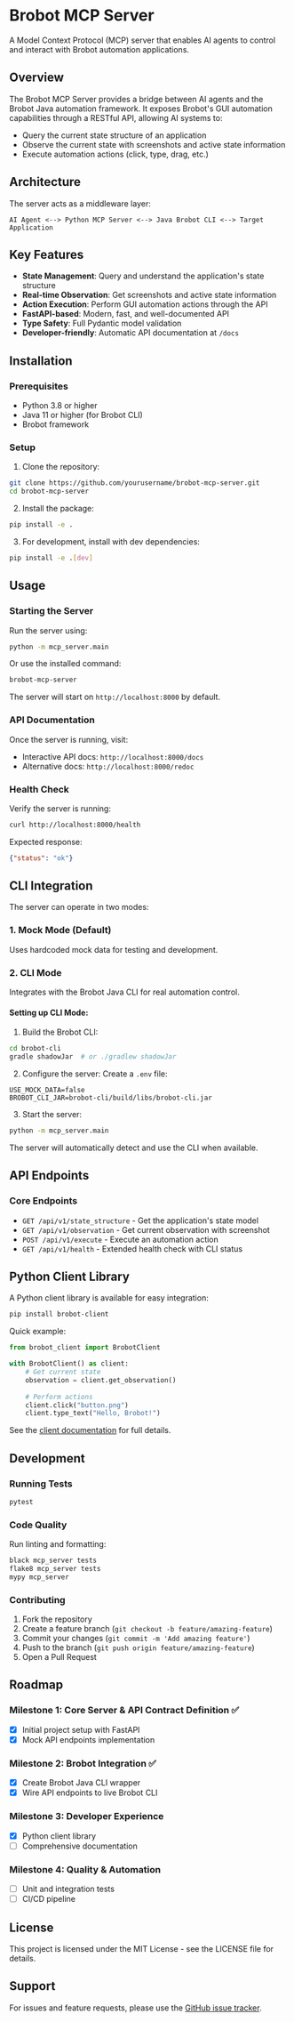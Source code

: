 # Brobot MCP Server

A Model Context Protocol (MCP) server that enables AI agents to control and interact with Brobot automation applications.

## Overview

The Brobot MCP Server provides a bridge between AI agents and the Brobot Java automation framework. It exposes Brobot's GUI automation capabilities through a RESTful API, allowing AI systems to:

- Query the current state structure of an application
- Observe the current state with screenshots and active state information
- Execute automation actions (click, type, drag, etc.)

## Architecture

The server acts as a middleware layer:

```
AI Agent <--> Python MCP Server <--> Java Brobot CLI <--> Target Application
```

## Key Features

- **State Management**: Query and understand the application's state structure
- **Real-time Observation**: Get screenshots and active state information
- **Action Execution**: Perform GUI automation actions through the API
- **FastAPI-based**: Modern, fast, and well-documented API
- **Type Safety**: Full Pydantic model validation
- **Developer-friendly**: Automatic API documentation at `/docs`

## Installation

### Prerequisites

- Python 3.8 or higher
- Java 11 or higher (for Brobot CLI)
- Brobot framework

### Setup

1. Clone the repository:
```bash
git clone https://github.com/yourusername/brobot-mcp-server.git
cd brobot-mcp-server
```

2. Install the package:
```bash
pip install -e .
```

3. For development, install with dev dependencies:
```bash
pip install -e .[dev]
```

## Usage

### Starting the Server

Run the server using:

```bash
python -m mcp_server.main
```

Or use the installed command:

```bash
brobot-mcp-server
```

The server will start on `http://localhost:8000` by default.

### API Documentation

Once the server is running, visit:
- Interactive API docs: `http://localhost:8000/docs`
- Alternative docs: `http://localhost:8000/redoc`

### Health Check

Verify the server is running:

```bash
curl http://localhost:8000/health
```

Expected response:
```json
{"status": "ok"}
```

## CLI Integration

The server can operate in two modes:

### 1. Mock Mode (Default)
Uses hardcoded mock data for testing and development.

### 2. CLI Mode
Integrates with the Brobot Java CLI for real automation control.

#### Setting up CLI Mode:

1. Build the Brobot CLI:
```bash
cd brobot-cli
gradle shadowJar  # or ./gradlew shadowJar
```

2. Configure the server:
Create a `.env` file:
```env
USE_MOCK_DATA=false
BROBOT_CLI_JAR=brobot-cli/build/libs/brobot-cli.jar
```

3. Start the server:
```bash
python -m mcp_server.main
```

The server will automatically detect and use the CLI when available.

## API Endpoints

### Core Endpoints

- `GET /api/v1/state_structure` - Get the application's state model
- `GET /api/v1/observation` - Get current observation with screenshot
- `POST /api/v1/execute` - Execute an automation action
- `GET /api/v1/health` - Extended health check with CLI status

## Python Client Library

A Python client library is available for easy integration:

```bash
pip install brobot-client
```

Quick example:
```python
from brobot_client import BrobotClient

with BrobotClient() as client:
    # Get current state
    observation = client.get_observation()
    
    # Perform actions
    client.click("button.png")
    client.type_text("Hello, Brobot!")
```

See the [client documentation](brobot_client/README.md) for full details.

## Development

### Running Tests

```bash
pytest
```

### Code Quality

Run linting and formatting:

```bash
black mcp_server tests
flake8 mcp_server tests
mypy mcp_server
```

### Contributing

1. Fork the repository
2. Create a feature branch (`git checkout -b feature/amazing-feature`)
3. Commit your changes (`git commit -m 'Add amazing feature'`)
4. Push to the branch (`git push origin feature/amazing-feature`)
5. Open a Pull Request

## Roadmap

### Milestone 1: Core Server & API Contract Definition ✅
- [x] Initial project setup with FastAPI
- [x] Mock API endpoints implementation

### Milestone 2: Brobot Integration ✅
- [x] Create Brobot Java CLI wrapper
- [x] Wire API endpoints to live Brobot CLI

### Milestone 3: Developer Experience
- [x] Python client library
- [ ] Comprehensive documentation

### Milestone 4: Quality & Automation
- [ ] Unit and integration tests
- [ ] CI/CD pipeline

## License

This project is licensed under the MIT License - see the LICENSE file for details.

## Support

For issues and feature requests, please use the [GitHub issue tracker](https://github.com/yourusername/brobot-mcp-server/issues).